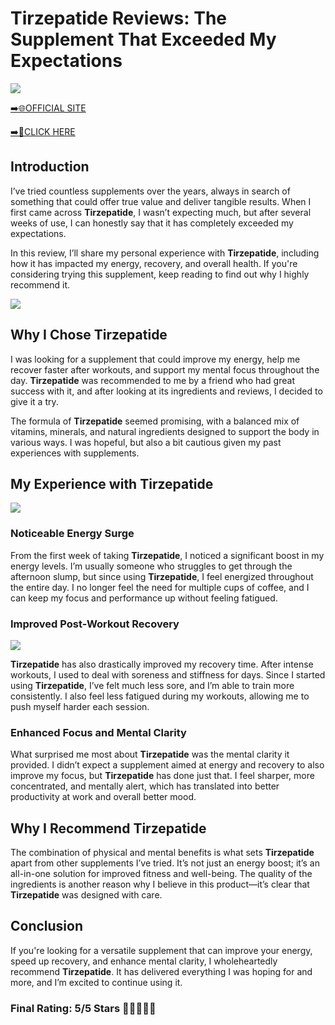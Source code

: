 # **Tirzepatide Reviews**: The Supplement That Exceeded My Expectations

[![](https://static.vecteezy.com/system/resources/thumbnails/019/896/014/small/buy-now-gradient-button-with-cart-symbol-buy-now-illustration-png.png)](https://edetoop.top/lander/sugarpreland-1/betteru.html) 

[➡️🌐OFFICIAL SITE](https://edetoop.top/lander/sugarpreland-1/betteru.html) 

[➡️🔗CLICK HERE](https://edetoop.top/lander/sugarpreland-1/betteru.html) 


## Introduction

I’ve tried countless supplements over the years, always in search of something that could offer true value and deliver tangible results. When I first came across **Tirzepatide**, I wasn’t expecting much, but after several weeks of use, I can honestly say that it has completely exceeded my expectations.

In this review, I’ll share my personal experience with **Tirzepatide**, including how it has impacted my energy, recovery, and overall health. If you're considering trying this supplement, keep reading to find out why I highly recommend it.

[![](https://wallpapers.com/images/hd/red-order-now-button-udg4jcj4arvn8b0n-2.png)](https://edetoop.top/lander/sugarpreland-1/betteru.html)  

## Why I Chose **Tirzepatide**

I was looking for a supplement that could improve my energy, help me recover faster after workouts, and support my mental focus throughout the day. **Tirzepatide** was recommended to me by a friend who had great success with it, and after looking at its ingredients and reviews, I decided to give it a try.

The formula of **Tirzepatide** seemed promising, with a balanced mix of vitamins, minerals, and natural ingredients designed to support the body in various ways. I was hopeful, but also a bit cautious given my past experiences with supplements.

## My Experience with **Tirzepatide**

[![](https://static.vecteezy.com/system/resources/thumbnails/019/896/014/small/buy-now-gradient-button-with-cart-symbol-buy-now-illustration-png.png)](https://edetoop.top/lander/sugarpreland-1/betteru.html)

### Noticeable Energy Surge

From the first week of taking **Tirzepatide**, I noticed a significant boost in my energy levels. I’m usually someone who struggles to get through the afternoon slump, but since using **Tirzepatide**, I feel energized throughout the entire day. I no longer feel the need for multiple cups of coffee, and I can keep my focus and performance up without feeling fatigued.

### Improved Post-Workout Recovery

[![](https://wallpapers.com/images/hd/red-order-now-button-udg4jcj4arvn8b0n-2.png)](https://edetoop.top/lander/sugarpreland-1/betteru.html)  

**Tirzepatide** has also drastically improved my recovery time. After intense workouts, I used to deal with soreness and stiffness for days. Since I started using **Tirzepatide**, I’ve felt much less sore, and I’m able to train more consistently. I also feel less fatigued during my workouts, allowing me to push myself harder each session.

### Enhanced Focus and Mental Clarity

What surprised me most about **Tirzepatide** was the mental clarity it provided. I didn’t expect a supplement aimed at energy and recovery to also improve my focus, but **Tirzepatide** has done just that. I feel sharper, more concentrated, and mentally alert, which has translated into better productivity at work and overall better mood.

## Why I Recommend **Tirzepatide**

The combination of physical and mental benefits is what sets **Tirzepatide** apart from other supplements I’ve tried. It’s not just an energy boost; it’s an all-in-one solution for improved fitness and well-being. The quality of the ingredients is another reason why I believe in this product—it’s clear that **Tirzepatide** was designed with care.

## Conclusion

If you're looking for a versatile supplement that can improve your energy, speed up recovery, and enhance mental clarity, I wholeheartedly recommend **Tirzepatide**. It has delivered everything I was hoping for and more, and I’m excited to continue using it.

### Final Rating: 5/5 Stars 🌟🌟🌟🌟🌟
